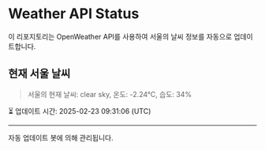 
# Weather API Status

이 리포지토리는 OpenWeather API를 사용하여 서울의 날씨 정보를 자동으로 업데이트합니다.

## 현재 서울 날씨
> 서울의 현재 날씨: clear sky, 온도: -2.24°C, 습도: 34%

⏳ 업데이트 시간: 2025-02-23 09:31:06 (UTC)

---
자동 업데이트 봇에 의해 관리됩니다.
